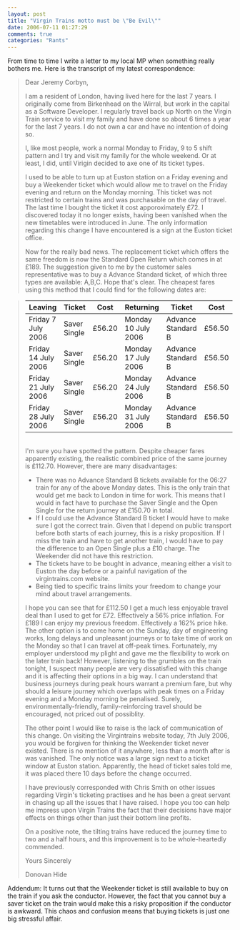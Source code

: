 ```yaml
---
layout: post
title: "Virgin Trains motto must be \"Be Evil\""
date: 2006-07-11 01:27:29
comments: true
categories: "Rants"
---
```


From time to time I write a letter to my local MP when something really bothers me. Here is the transcript of my latest correspondence:

>Dear Jeremy Corbyn,
>
>I am a resident of London, having lived here for the last 7 years. I originally come from Birkenhead on the Wirral, but work in the capital as a Software Developer. I regularly travel back up North on the Virgin Train service to visit my family and have done so about 6 times a year for the last 7 years. I do not own a car and have no intention of doing so.
>
>I, like most people, work a normal Monday to Friday, 9 to 5 shift pattern and I try and visit my family for the whole weekend. Or at least, I did, until Virigin decided to axe one of its ticket types.
>
>I used to be able to turn up at Euston station on a Friday evening and buy a Weekender ticket which would allow me to travel on the Friday evening and return on the Monday morning. This ticket was not restricted to certain trains and was purchasable on the day of travel. The last time I bought the ticket it cost apporoximately £72. I discovered today it no longer exists, having been vanished when the new timetables were introduced in June. The only information regarding this change I have encountered is a sign at the Euston ticket office.
>
>Now for the really bad news. The replacement ticket which offers the same freedom is now the Standard Open Return which comes in at £189. The suggestion given to me by the customer sales representative was to buy a Advance Standard  ticket, of which three types are available: A,B,C. Hope that's clear. The cheapest fares using this method that I could find for the following dates are:

> | Leaving | Ticket | Cost | Returning | Ticket | Cost |
> | --- | --- | --- | --- | --- | --- |
> | Friday 7 July 2006  | Saver Single | £56.20 | Monday 10 July 2006 | Advance Standard B | £56.50 |
> | Friday 14 July 2006 | Saver Single | £56.20 | Monday 17 July 2006 | Advance Standard B | £56.50 |
> | Friday 21 July 2006 | Saver Single | £56.20 | Monday 24 July 2006 | Advance Standard B | £56.50 |
> | Friday 28 July 2006 | Saver Single | £56.20 | Monday 31 July 2006 | Advance Standard B | £56.50 |
> </br>
>I'm sure you have spotted the pattern. Despite cheaper fares apparently existing, the realistic combined price of the same journey is £112.70. However, there are many disadvantages:
>
>* There was no Advance Standard B tickets available for the 06:27 train for any of the above Monday dates. This is the only train that would get me back to London in time for work. This means that I would in fact have to purchase the Saver Single and the Open Single for the return journey at £150.70 in total.
>* If I could use the Advance Standard B ticket I would have to make sure I got the correct train. Given that I depend on public transport before both starts of each journey, this is a risky proposition. If I miss the train and have to get another train, I would have to pay the difference to an Open Single plus a £10 charge. The Weekender did not have this restriction.
>* The tickets have to be bought in advance, meaning either a visit to Euston the day before or a painful navigation of the virgintrains.com website.
>* Being tied to specific trains limits your freedom to change your mind about travel arrangements.
>
>I hope you can see that for £112.50 I get a much less enjoyable travel deal than I used to get for £72. Effectively a 56% price inflation. For £189 I can enjoy my previous freedom. Effectively a 162% price hike. The other option is to come home on the Sunday, day of engineering works, long delays and unpleasant journeys or to take time of work on the Monday so that I can travel at off-peak times. Fortunately, my employer understood my plight and gave me the flexibility to work on the later train back! However, listening to the grumbles on the train tonight, I suspect many people are very dissatisfied with this change and it is affecting their options in a big way. I can understand that business journeys during peak hours warrant a premium fare, but why should a leisure journey which overlaps with peak times on a Friday evening and a Monday morning be penalised. Surely, environmentally-friendly, family-reinforcing travel should be encouraged, not priced out of possiblity. 
>
>The other point I would like to raise is the lack of communication of this change. On visiting the Virgintrains website today, 7th July 2006, you would be forgiven for thinking the Weekender ticket never existed. There is no mention of it anywhere, less than a month after is was vanished. The only notice was a large sign next to a ticket window at Euston station. Apparently, the head of ticket sales told me, it was placed there 10 days before the change occurred.
>
>I have previously corresponded with Chris Smith on other issues regarding Virgin's ticketing practises and he has been a great servant in chasing up all the issues that I have raised. I hope you too can help me impress upon Virgin Trains the fact that their decisions have major effects on things other than just their bottom line profits.
>
>On a positive note, the tilting trains have reduced the journey time to two and a half hours, and this improvement is to be whole-heartedly commended.
>
>Yours Sincerely
>
>Donovan Hide

Addendum: It turns out that the Weekender ticket is still available to buy on the train if you ask the conductor. However, the fact that you cannot buy a saver ticket on the train would make this a risky proposition if the conductor is awkward. This chaos and confusion means that buying tickets is just one big stressful affair.


